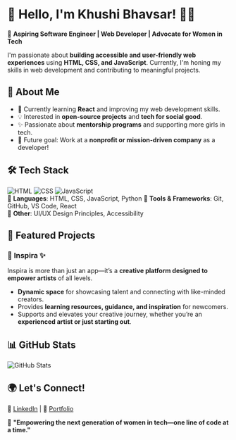 # 🌟 Hello, I'm Khushi Bhavsar! 👩‍💻  

🚀 **Aspiring Software Engineer | Web Developer | Advocate for Women in Tech**  

I'm passionate about **building accessible and user-friendly web experiences** using **HTML, CSS, and JavaScript**. Currently, I'm honing my skills in web development and contributing to meaningful projects.  

## 🔹 About Me  
- 🌱 Currently learning **React** and improving my web development skills.  
- 💡 Interested in **open-source projects** and **tech for social good**.  
- ✨ Passionate about **mentorship programs** and supporting more girls in tech.  
- 🎯 Future goal: Work at a **nonprofit or mission-driven company** as a developer!  

## 🛠 Tech Stack  
![HTML](https://img.shields.io/badge/HTML5-%23E34F26.svg?&style=for-the-badge&logo=html5&logoColor=fff) ![CSS](https://img.shields.io/badge/CSS3-%231572B6.svg?&style=for-the-badge&logo=css3&logoColor=fff) ![JavaScript](https://img.shields.io/badge/JavaScript-%23F7DF1E.svg?&style=for-the-badge&logo=javascript&logoColor=black)  
🔹 **Languages**: HTML, CSS, JavaScript, Python
🔹 **Tools & Frameworks**: Git, GitHub, VS Code, React  
🔹 **Other**: UI/UX Design Principles, Accessibility  

## 📌 Featured Projects  
### 🎨 **Inspira** ✨  
Inspira is more than just an app—it’s a **creative platform designed to empower artists** of all levels.  
- **Dynamic space** for showcasing talent and connecting with like-minded creators.  
- Provides **learning resources, guidance, and inspiration** for newcomers.  
- Supports and elevates your creative journey, whether you’re an **experienced artist or just starting out**.   

## 📊 GitHub Stats  
![GitHub Stats](https://github-readme-stats.vercel.app/api?username=[YourGitHubUsername]&show_icons=true&count_private=true&hide=prs&hide_title=true&theme=radical)  

## 🌍 Let's Connect!  
💼 [LinkedIn](https://www.linkedin.com/in/khushi-bhavsar/) | 📝 [Portfolio](website) 

📌 **"Empowering the next generation of women in tech—one line of code at a time."**  

<!--
**khushibhavsar/khushibhavsar** is a ✨ _special_ ✨ repository because its `README.md` (this file) appears on your GitHub profile.

Here are some ideas to get you started:

- 🔭 I’m currently working on ...
- 🌱 I’m currently learning ...
- 👯 I’m looking to collaborate on ...
- 🤔 I’m looking for help with ...
- 💬 Ask me about ...
- 📫 How to reach me: ...
- 😄 Pronouns: ...
- ⚡ Fun fact: ...
-->
